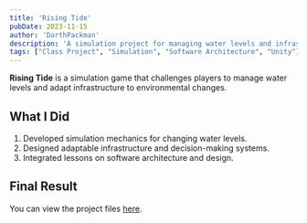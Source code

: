 ```yaml
---
title: 'Rising Tide'
pubDate: 2023-11-15
author: 'DarthPackman'
description: 'A simulation project for managing water levels and infrastructure in a changing climate.'
tags: ["Class Project", "Simulation", "Software Architecture", "Unity"]
---
```


**Rising Tide** is a simulation game that challenges players to manage water levels and adapt infrastructure to environmental changes.

## What I Did

1. Developed simulation mechanics for changing water levels.
2. Designed adaptable infrastructure and decision-making systems.
3. Integrated lessons on software architecture and design.

## Final Result

You can view the project files [here](https://drive.google.com/drive/folders/1Eu19dSCohK_GnA_gOdrSY5bmNkME45gw?usp=sharing).
